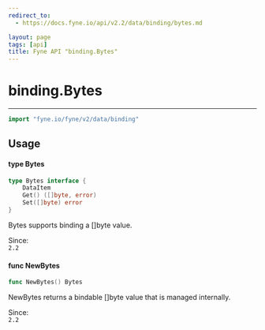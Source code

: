 ```yaml
---
redirect_to:
  - https://docs.fyne.io/api/v2.2/data/binding/bytes.md

layout: page
tags: [api]
title: Fyne API "binding.Bytes"
---
```



# binding.Bytes
---
```go
import "fyne.io/fyne/v2/data/binding"
```

## Usage

#### type Bytes

```go
type Bytes interface {
	DataItem
	Get() ([]byte, error)
	Set([]byte) error
}
```

Bytes supports binding a []byte value.


<div class="since">Since: <code>
2.2</code></div>

#### func  NewBytes

```go
func NewBytes() Bytes
```
NewBytes returns a bindable []byte value that is managed internally.


<div class="since">Since: <code>
2.2</code></div>
